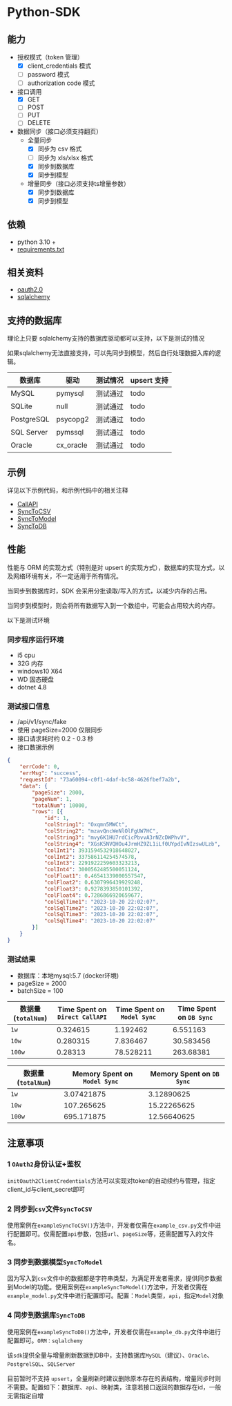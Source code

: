 # Python-SDK

## 能力
- 授权模式（token 管理）
    - [x] client_credentials 模式
    - [ ] password 模式
    - [ ] authorization code 模式
- 接口调用
    - [x] GET
    - [ ] POST
    - [ ] PUT
    - [ ] DELETE
- 数据同步（接口必须支持翻页）
    - 全量同步
        - [x] 同步为 csv 格式
        - [ ] 同步为 xls/xlsx 格式
        - [x] 同步到数据库
        - [x] 同步到模型
    - 增量同步（接口必须支持ts增量参数）
        - [x] 同步到数据库
        - [x] 同步到模型

## 依赖
- python 3.10 +
- [requirements.txt](requirements.txt)

## 相关资料
- [oauth2.0](https://oauth.net/2/)
- [sqlalchemy](https://www.sqlalchemy.org/)
## 支持的数据库
理论上只要 sqlalchemy支持的数据库驱动都可以支持，以下是测试的情况

如果sqlalchemy无法直接支持，可以先同步到模型，然后自行处理数据入库的逻辑。

| 数据库        | 驱动                     | 测试情况 | upsert 支持 |
|------------|----------------------------| --- | --- |
| MySQL      | pymysql                    | 测试通过 | todo |
| SQLite     | null                       | 测试通过 | todo |
| PostgreSQL | psycopg2                   | 测试通过 | todo |
| SQL Server | pymssql                    | 测试通过 | todo |
| Oracle     | cx_oracle                  | 测试通过 | todo |

## 示例

详见以下示例代码，和示例代码中的相关注释

- [CallAPI](tests/example.py)
- [SyncToCSV](tests/example_csv.py)
- [SyncToModel](tests/example_model.py)
- [SyncToDB](tests/example_db.py)


## 性能

性能与 ORM 的实现方式（特别是对 upsert 的实现方式），数据库的实现方式，以及网络环境有关，不一定适用于所有情况。

当同步到数据库时，SDK 会采用分批读取/写入的方式，以减少内存的占用。

当同步到模型时，则会将所有数据写入到一个数组中，可能会占用较大的内存。

以下是测试环境

### 同步程序运行环境
- i5 cpu
- 32G 内存
- windows10 X64
- WD 固态硬盘
- dotnet 4.8

### 测试接口信息
- /api/v1/sync/fake
- 使用 pageSize=2000 仅限同步
- 接口请求耗时约 0.2 - 0.3 秒
- 接口数据示例

```json
{
	"errCode": 0,
	"errMsg": "success",
	"requestId": "73a60094-c0f1-4daf-bc58-4626fbef7a2b",
	"data": {
		"pageSize": 2000,
		"pageNum": 1,
		"totalNum": 10000,
		"rows": [{
			"id": 1,
			"colString1": "Oxqmn5MWCt",
			"colString2": "mzavQncWeNlOlFgUW7HC",
			"colString3": "mvy6K1HU7rdCicPbvvA3rNZcDWPhvV",
			"colString4": "XGsK5NVQHOu4JrmHZ9ZL1iLf0UYpdIvNIzswULzb",
			"colInt1": 3931594532918648027,
			"colInt2": 337586114254574578,
			"colInt3": 2291922259603323213,
			"colInt4": 3000562485500051124,
			"colFloat1": 0.46541339000557547,
			"colFloat2": 0.6307996439929248,
			"colFloat3": 0.9278393850101392,
			"colFloat4": 0.7286866920659677,
			"colSqlTime1": "2023-10-20 22:02:07",
			"colSqlTime2": "2023-10-20 22:02:07",
			"colSqlTime3": "2023-10-20 22:02:07",
			"colSqlTime4": "2023-10-20 22:02:07"
		}]
	}
}
```

### 测试结果
- 数据库：本地mysql:5.7 (docker环境)
- pageSize = 2000
- batchSize = 100

| 数据量(`totalNum`) | Time Spent on `Direct CallAPI` | Time Spent on `Model Sync ` | Time Spent on `DB Sync ` |
| ------------------ | ------------------------------ | --------------------------- | ------------------------ |
| `1w`               | 0.324615                       | 1.192462                    | 6.551163                 |
| `10w`              | 0.280315                       | 7.836467                    | 30.583456                |
| `100w`             | 0.28313                        | 78.528211                   | 263.68381                |

| 数据量(`totalNum`) | Memory Spent on `Model Sync ` | Memory Spent on `DB Sync ` |
| ------------------ | ----------------------------- | -------------------------- |
| `1w`               | 3.07421875                    | 3.12890625                 |
| `10w`              | 107.265625                    | 15.22265625                |
| `100w`             | 695.171875                    | 12.56640625                |


## 注意事项

### 1 `OAuth2`身份认证+鉴权

`initOauth2ClientCredentials`方法可以实现对token的自动续约与管理，指定client_id与client_secret即可

### 2 同步到`csv`文件`SyncToCSV`

使用案例在`exampleSyncToCSV()`方法中，开发者仅需在`example_csv.py`文件中进行配置即可。仅需配置`api`参数，包括`url`、`pageSize`等，还需配置写入的文件名。

### 3 同步到数据模型`SyncToModel`

因为写入到`csv`文件中的数据都是字符串类型，为满足开发者需求，提供同步数据到Model的功能。使用案例在`exampleSyncToModel()`方法中，开发者仅需在`example_model.py`文件中进行配置即可。配置：`Model`类型，`api`，指定`Model`对象

### 4 同步到数据库`SyncToDB`

使用案例在`exampleSyncToDB()`方法中，开发者仅需在`example_db.py`文件中进行配置即可。`ORM：sqlalchemy`

该`sdk`提供全量与增量刷新数据到DB中，支持数据库`MySQL`（建议）、`Oracle`、`PostgrelSQL`、`SQLServer`

目前暂时不支持 `upsert`，全量刷新时建议删除原本存在的表结构，增量同步时则不需要。配置如下：数据库、`api`、映射类，注意若接口返回的数据存在id，一般无需指定自增

